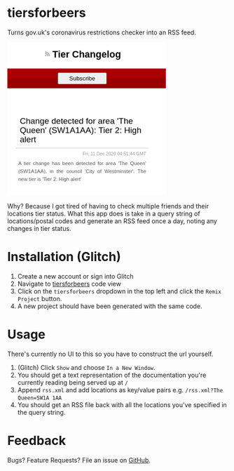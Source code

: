 # tiersforbeers
Turns gov.uk's coronavirus restrictions checker into an RSS feed.

![alt text][example]

Why? Because I got tired of having to check multiple friends and their locations tier status. What this app
does is take in a query string of locations/postal codes and generate an RSS feed once a day, noting any
changes in tier status. 

# Installation (Glitch)
1. Create a new account or sign into Glitch
2. Navigate to [tiersforbeers](https://glitch.com/edit/#!/tiersforbeers?path=README.md%3A1%3A0) code view
3. Click on the `tiersforbeers` dropdown in the top left and click the `Remix Project` button.
4. A new project should have been generated with the same code. 

# Usage
There's currently no UI to this so you have to construct the url yourself.

1. (Glitch) Click `Show` and choose `In a New Window`.
2. You should get a text representation of the documentation you're currently reading being served up at `/`
3. Append `rss.xml` and add locations as key/value pairs
   e.g. `/rss.xml?The Queen=SW1A 1AA`
4. You should get an RSS file back with all the locations you've specified in the query string.

# Feedback
Bugs? Feature Requests? File an issue on [GitHub](https://github.com/rjnienaber/tiersforbeers/issues).

[example]: https://github.com/rjnienaber/tiersforbeers/blob/master/example.png?raw=true "RSS Example text"